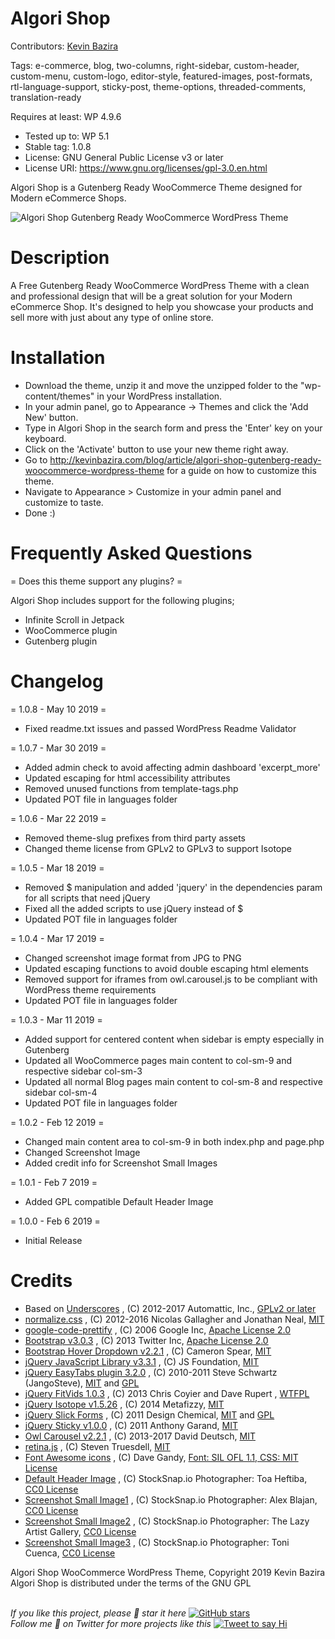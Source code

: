 # Algori Shop 

Contributors: [Kevin Bazira](http://kevinbazira.com)

Tags: e-commerce, blog, two-columns, right-sidebar, custom-header, custom-menu, custom-logo, editor-style, featured-images, post-formats, rtl-language-support, sticky-post, theme-options, threaded-comments, translation-ready

Requires at least: WP 4.9.6
* Tested up to: WP 5.1
* Stable tag: 1.0.8
* License: GNU General Public License v3 or later
* License URI: https://www.gnu.org/licenses/gpl-3.0.en.html

Algori Shop is a Gutenberg Ready WooCommerce Theme designed for Modern eCommerce Shops.

![Algori Shop Gutenberg Ready WooCommerce WordPress Theme](http://kevinbazira.com/images/articles/algori-shop-gutenberg-ready-woocommerce-wordpress-theme.jpg "Algori Shop Gutenberg Ready WooCommerce WordPress Theme")

# Description 

A Free Gutenberg Ready WooCommerce WordPress Theme with a clean and professional design that will be a great solution for your Modern eCommerce Shop. It's designed to help you showcase your products and sell more with just about any type of online store.

# Installation

* Download the theme, unzip it and move the unzipped folder to the "wp-content/themes" in your WordPress installation.
* In your admin panel, go to Appearance -> Themes and click the 'Add New' button.
* Type in Algori Shop in the search form and press the 'Enter' key on your keyboard.
* Click on the 'Activate' button to use your new theme right away.
* Go to http://kevinbazira.com/blog/article/algori-shop-gutenberg-ready-woocommerce-wordpress-theme for a guide on how to customize this theme.
* Navigate to Appearance > Customize in your admin panel and customize to taste.
* Done :)

# Frequently Asked Questions 

= Does this theme support any plugins? =

Algori Shop includes support for the following plugins;
* Infinite Scroll in Jetpack
* WooCommerce plugin
* Gutenberg plugin

# Changelog 

= 1.0.8 - May 10 2019 =
* Fixed readme.txt issues and passed WordPress Readme Validator

= 1.0.7 - Mar 30 2019 =
* Added admin check to avoid affecting admin dashboard 'excerpt_more'
* Updated escaping for html accessibility attributes
* Removed unused functions from template-tags.php
* Updated POT file in languages folder

= 1.0.6 - Mar 22 2019 =
* Removed theme-slug prefixes from third party assets 
* Changed theme license from GPLv2 to GPLv3 to support Isotope

= 1.0.5 - Mar 18 2019 =
* Removed $ manipulation and added 'jquery' in the dependencies param for all scripts that need jQuery
* Fixed all the added scripts to use jQuery instead of $
* Updated POT file in languages folder

= 1.0.4 - Mar 17 2019 =
* Changed screenshot image format from JPG to PNG
* Updated escaping functions to avoid double escaping html elements
* Removed support for iframes from owl.carousel.js to be compliant with WordPress theme requirements
* Updated POT file in languages folder

= 1.0.3 - Mar 11 2019 =
* Added support for centered content when sidebar is empty especially in Gutenberg
* Updated all WooCommerce pages main content to col-sm-9 and respective sidebar col-sm-3
* Updated all normal Blog pages main content to col-sm-8 and respective sidebar col-sm-4
* Updated POT file in languages folder

= 1.0.2 - Feb 12 2019 =
* Changed main content area to col-sm-9 in both index.php and page.php
* Changed Screenshot Image
* Added credit info for Screenshot Small Images

= 1.0.1 - Feb 7 2019 =
* Added GPL compatible Default Header Image

= 1.0.0 - Feb 6 2019 =
* Initial Release

# Credits

* Based on [Underscores](https://underscores.me/) , (C) 2012-2017 Automattic, Inc., [GPLv2 or later](https://www.gnu.org/licenses/gpl-2.0.html)
* [normalize.css](https://necolas.github.io/normalize.css/) , (C) 2012-2016 Nicolas Gallagher and Jonathan Neal, [MIT](https://opensource.org/licenses/MIT)
* [google-code-prettify](https://github.com/google/code-prettify) , (C) 2006 Google Inc, [Apache License 2.0](http://www.apache.org/licenses/LICENSE-2.0)
* [Bootstrap v3.0.3](http://getbootstrap.com) , (C) 2013 Twitter Inc, [Apache License 2.0](http://www.apache.org/licenses/LICENSE-2.0)
* [Bootstrap Hover Dropdown v2.2.1](https://necolas.github.io/normalize.css/) , (C) Cameron Spear, [MIT](https://opensource.org/licenses/MIT)
* [jQuery JavaScript Library v3.3.1](https://jquery.com/) , (C) JS Foundation, [MIT](https://opensource.org/licenses/MIT)
* [jQuery EasyTabs plugin 3.2.0](https://necolas.github.io/normalize.css/) , (C) 2010-2011 Steve Schwartz (JangoSteve), [MIT](https://opensource.org/licenses/MIT) and [GPL](http://www.gnu.org/licenses/gpl.html)
* [jQuery FitVids 1.0.3](http://fitvidsjs.com/) , (C) 2013 Chris Coyier and Dave Rupert , [WTFPL](http://sam.zoy.org/wtfpl/)
* [jQuery Isotope v1.5.26](http://isotope.metafizzy.co) , (C) 2014 Metafizzy, [MIT](https://opensource.org/licenses/MIT)
* [jQuery Slick Forms](http://www.designchemical.com) , (C) 2011 Design Chemical, [MIT](https://opensource.org/licenses/MIT) and [GPL](http://www.gnu.org/licenses/gpl.html)
* [jQuery Sticky v1.0.0](http://labs.anthonygarand.com/sticky) , (C) 2011 Anthony Garand, [MIT](https://opensource.org/licenses/MIT)
* [Owl Carousel v2.2.1](https://owlcarousel2.github.io/OwlCarousel2/) , (C) 2013-2017 David Deutsch, [MIT](https://opensource.org/licenses/MIT)
* [retina.js](https://github.com/strues/retinajs) , (C) Steven Truesdell, [MIT](https://opensource.org/licenses/MIT)
* [Font Awesome icons](http://fontawesome.io) , (C) Dave Gandy, [Font: SIL OFL 1.1, CSS: MIT License](http://fontawesome.io/license)
* [Default Header Image](https://stocksnap.io/photo/Y2PZ47OU6Z) , (C) StockSnap.io Photographer: Toa Heftiba, [CC0 License](https://creativecommons.org/publicdomain/zero/1.0/)
* [Screenshot Small Image1](https://stocksnap.io/photo/45A4JOV6KK) , (C) StockSnap.io Photographer: Alex Blajan, [CC0 License](https://creativecommons.org/publicdomain/zero/1.0/)
* [Screenshot Small Image2](https://stocksnap.io/photo/L6NEASJCF7) , (C) StockSnap.io Photographer: The Lazy Artist Gallery, [CC0 License](https://creativecommons.org/publicdomain/zero/1.0/)
* [Screenshot Small Image3](https://stocksnap.io/photo/IBTRJYDWWZ) , (C) StockSnap.io Photographer: Toni Cuenca, [CC0 License](https://creativecommons.org/publicdomain/zero/1.0/)


Algori Shop WooCommerce WordPress Theme, Copyright 2019 Kevin Bazira<br/>
Algori Shop is distributed under the terms of the GNU GPL<br/><br/>

_If you like this project, please 🌟 star it here_ [![GitHub stars](https://img.shields.io/github/stars/kevinbazira/algori-shop.svg?label=Stars&style=social)](https://github.com/kevinbazira/algori-shop)
<br/>
_Follow me 👋 on Twitter for more projects like this_ [![Tweet to say Hi](https://img.shields.io/twitter/follow/kevinbazira.svg?style=social&label=Tweet%20@kevinbazira)](https://twitter.com/kevinbazira/)


